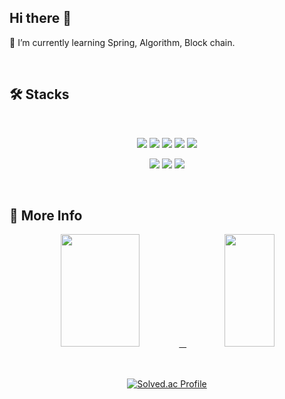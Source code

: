 
<h2> Hi there 👋 </h2>
<p>
🌱 I’m currently learning Spring, Algorithm, Block chain.
<br/>
</p>
<br/>

<h2> 🛠 Stacks </h2>
<br/>
<p align=center>
  <img src="https://img.shields.io/badge/Python-3776AB?style=flat-square&logo=Python&logoColor=white"/>
  <img src="https://img.shields.io/badge/Java-FA7343?style=flat-square&logo=Java&logoColor=white"/>
  <img src="https://img.shields.io/badge/C++-black?style=flat-square&logo=c%2B%2B&&logoColor=white"/>
  <img src="https://img.shields.io/badge/HTML5-E34F26?style=flat-square&logo=HTML5&amp;logoColor=white">
  <img src="https://img.shields.io/badge/Javascript-F7DF1E?style=flat-square&logo=Javascript&amp;logoColor=black">
  <br/>
</p>

<p align=center>
  <img src="https://img.shields.io/badge/Flutter-02569B?style=flat-square&logo=Flutter&logoColor=white"/>
  <img src="https://img.shields.io/badge/Spring-4AC41D?style=flat-square&logo=Spring&logoColor=white"/>
  <img src="https://img.shields.io/badge/Mysql-4479A1?style=flat-square&logo=Mysql&amp;logoColor=white">
  <br/>
</p>
<br/>

<h2> 🚀 More Info </h2>
<div align=center>
<a href="#">
<img src = https://github-readme-stats.vercel.app/api?username=leejh7&show_icons=true&theme=radical height = "180px" width = "50%"> &nbsp
</a>
<a href="#">
  <img src="https://github-readme-stats.vercel.app/api/top-langs/?username=leejh7&theme=react&exclude_repo=Jagi,assignment&layout=compact" height="180px" width = "40%">
</a>
<br /> <br /> <br />


[![Solved.ac Profile](http://mazassumnida.wtf/api/v2/generate_badge?boj=777joonho)](https://solved.ac/777joonho/)
</div>



